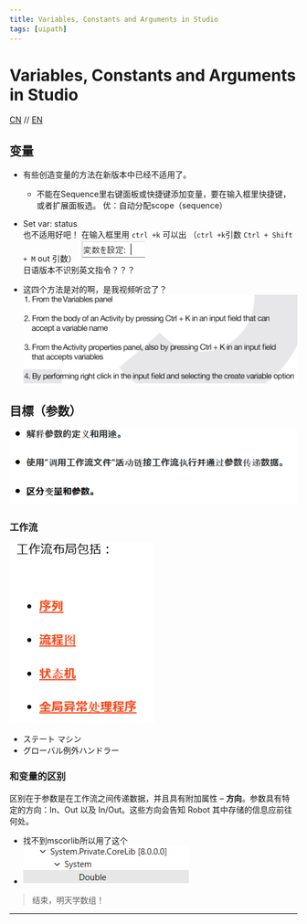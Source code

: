 ```yaml
---
title: Variables, Constants and Arguments in Studio
tags: [uipath]
---
```


# Variables, Constants and Arguments in Studio

[CN](https://cloud.uipath.com/meisen/academy_/courses/studio-%E4%B8%AD%E7%9A%84%E5%8F%98%E9%87%8F%E5%92%8C%E5%8F%82%E6%95%B0)
//
[EN](https://cloud.uipath.com/meisen/academy_/courses/variables-constants-and-arguments-in-studio)

## 变量
-
  有些创造变量的方法在新版本中已经不适用了。
  - 不能在Sequence里右键面板或快捷键添加变量，要在输入框里快捷键，或者扩展面板选。 优：自动分配scope（sequence）
-
   Set var: status \
   也不适用好吧！
   在输入框里用 `ctrl +k` 可以出 （`ctrl +k`引数 `Ctrl + Shift + M` out 引数）
   ![](/UiPath/pic/111304.png)\
   日语版本不识别英文指令？？？

-
  这四个方法是对的啊，是我视频听岔了？
  ![alt text](/UiPath/pic/111305.png)

## 目標（参数）

 ![alt text](/UiPath/pic/111306.png)

### 工作流

 ![alt text](/UiPath/pic/111307.png)

- ステート マシン
- グローバル例外ハンドラー

### 和变量的区别
 区别在于参数是在工作流之间传递数据，并且具有附加属性 – **方向**。参数具有特定的方向：In、Out 以及 In/Out。这些方向会告知 Robot 其中存储的信息应前往何处。

 - 找不到mscorlib所以用了这个
 - ![alt text](/UiPath/pic/111308.png)


>结束，明天学数组！
---